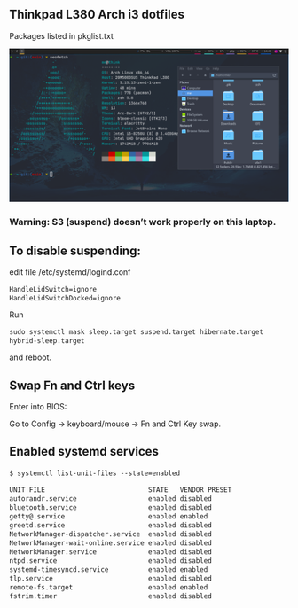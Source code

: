 ## Thinkpad L380 Arch i3 dotfiles

Packages listed in pkglist.txt

![!](https://raw.githubusercontent.com/Hukuta/dotfiles-thinkpad-l380-arch-i3/main/screenshot.png)

### Warning: S3 (suspend) doesn’t work properly on this laptop.

## To disable suspending:

edit file /etc/systemd/logind.conf 

```
HandleLidSwitch=ignore
HandleLidSwitchDocked=ignore
```

Run 

```
sudo systemctl mask sleep.target suspend.target hibernate.target hybrid-sleep.target
```

and reboot.

## Swap Fn and Ctrl keys

Enter into  BIOS:

Go to Config -> keyboard/mouse -> Fn and Ctrl Key swap.

## Enabled systemd services
```
$ systemctl list-unit-files --state=enabled
```
~~~
UNIT FILE                          STATE   VENDOR PRESET
autorandr.service                  enabled disabled
bluetooth.service                  enabled disabled
getty@.service                     enabled enabled
greetd.service                     enabled disabled
NetworkManager-dispatcher.service  enabled disabled
NetworkManager-wait-online.service enabled disabled
NetworkManager.service             enabled disabled
ntpd.service                       enabled disabled
systemd-timesyncd.service          enabled enabled
tlp.service                        enabled disabled
remote-fs.target                   enabled enabled
fstrim.timer                       enabled disabled
~~~
